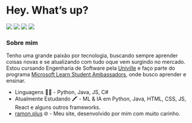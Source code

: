# Hey. What’s up?

[<img src="https://img.shields.io/badge/WhatsApp-25D366?style=for-the-badge&logo=whatsapp&logoColor=white" />](http://api.whatsapp.com/send?phone=5547988923138) 
[<img src="https://img.shields.io/badge/linkedin-%230077B5.svg?&style=for-the-badge&logo=linkedin&logoColor=white" />](https://www.linkedin.com/in/ramon-victor-cardoso/) 
[<img src = "https://img.shields.io/badge/instagram-%23E4405F.svg?&style=for-the-badge&logo=instagram&logoColor=white">](https://www.instagram.com/_ramon_victor_/) 
[<img src = "https://img.shields.io/badge/facebook-%231877F2.svg?&style=for-the-badge&logo=facebook&logoColor=white">](https://www.facebook.com/ramon.victorcardoso)

### Sobre mim
Tenho uma grande paixão por tecnologia, buscando sempre aprender coisas novas e se atualizando com tudo oque vem surgindo no mercado. Estou cursando Engenharia de Software pela [Univille](https://www.univille.edu.br) e faço parte do programa [Microsoft Learn Student Ambassadors](https://studentambassadors.microsoft.com/pt-BR/profile/79198), onde busco aprender e ensinar. 

- Linguagens 👩‍💻  - Python, Java, JS, C#
- Atualmente Estudando 🖍 - ML & IA em Python, Java, HTML, CSS, JS, React e alguns outros frameworks. 
- [ramon.plus](https://ramon.plus/) 🌐 - Meu site, desenvolvido por mim com muito carinho. 
